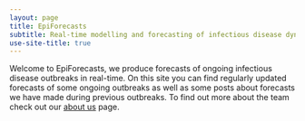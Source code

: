 ```yaml
---
layout: page
title: EpiForecasts
subtitle: Real-time modelling and forecasting of infectious disease dynamics
use-site-title: true
---
```


Welcome to EpiForecasts, we produce forecasts of ongoing infectious disease outbreaks in real-time. On this site you can find regularly updated forecasts of some ongoing outbreaks as well as some posts about forecasts we have made during previous outbreaks. To find out more about the team check out our [about us](/aboutus) page. 

